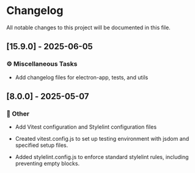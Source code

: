 <!-- markdownlint-disable -->
# Changelog

All notable changes to this project will be documented in this file.

## [15.9.0] - 2025-06-05

### ⚙️ Miscellaneous Tasks

- Add changelog files for electron-app, tests, and utils


## [8.0.0] - 2025-05-07

### 💼 Other

- Add Vitest configuration and Stylelint configuration files

- Created vitest.config.js to set up testing environment with jsdom and specified setup files.
- Added stylelint.config.js to enforce standard stylelint rules, including preventing empty blocks.


<!-- generated by git-cliff -->
